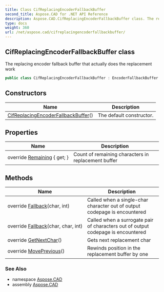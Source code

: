 ```yaml
---
title: Class CifReplacingEncoderFallbackBuffer
second_title: Aspose.CAD for .NET API Reference
description: Aspose.CAD.CifReplacingEncoderFallbackBuffer class. The replacing encoder fallback buffer that actually does the replacement work
type: docs
weight: 360
url: /net/aspose.cad/cifreplacingencoderfallbackbuffer/
---
```

## CifReplacingEncoderFallbackBuffer class

The replacing encoder fallback buffer that actually does the replacement work

```csharp
public class CifReplacingEncoderFallbackBuffer : EncoderFallbackBuffer
```

## Constructors

| Name | Description |
| --- | --- |
| [CifReplacingEncoderFallbackBuffer](cifreplacingencoderfallbackbuffer/)() | The default constructor. |

## Properties

| Name | Description |
| --- | --- |
| override [Remaining](../../aspose.cad/cifreplacingencoderfallbackbuffer/remaining/) { get; } | Count of remaining characters in replacement buffer |

## Methods

| Name | Description |
| --- | --- |
| override [Fallback](../../aspose.cad/cifreplacingencoderfallbackbuffer/fallback/#fallback_1)(char, int) | Called when a single-char character out of output codepage is encountered |
| override [Fallback](../../aspose.cad/cifreplacingencoderfallbackbuffer/fallback/#fallback)(char, char, int) | Called when a surrogate pair of characters out of output codepage is encountered |
| override [GetNextChar](../../aspose.cad/cifreplacingencoderfallbackbuffer/getnextchar/)() | Gets next replacement char |
| override [MovePrevious](../../aspose.cad/cifreplacingencoderfallbackbuffer/moveprevious/)() | Rewinds position in the replacement buffer by one |

### See Also

* namespace [Aspose.CAD](../../aspose.cad/)
* assembly [Aspose.CAD](../../)


